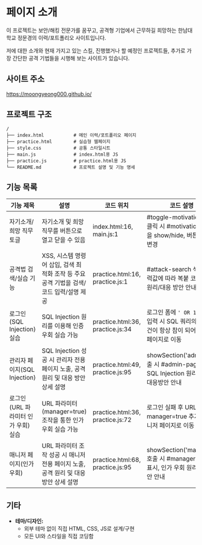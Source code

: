 # 페이지 소개
이 프로젝트는 보안/해킹 전문가를 꿈꾸고, 공격형 기업에서 근무하길 희망하는 한남대학교 정문경의 이력/포트폴리오 사이트입니다.

저에 대한 소개와 현재 가지고 있는 스킬, 진행했거나 할 예정인 프로젝트들, 추가로 가장 간단한 공격 기법들을 시행해 보는 사이트가 있습니다.

## 사이트 주소
https://moongyeong000.github.io/

## 프로젝트 구조
```
/
├── index.html           # 메인 이력/포트폴리오 페이지
├── practice.html        # 실습형 웹페이지
├── style.css            # 공통 스타일시트
├── main.js              # index.html용 JS
├── practice.js          # practice.html용 JS
└── README.md            # 프로젝트 설명 및 기능 명세
```

## 기능 목록

|기능 제목|설명|코드 위치|코드 설명|
|-----------------------------------|----------------------------------------------------------------------------------------|----------------------------------------------|---------------------------------------------------------------------------------------------|
| 자기소개/희망 직무 토글 | 자기소개 및 희망 직무를 버튼으로 열고 닫을 수 있음 | index.html:16, main.js:1| #toggle-motivation 버튼 클릭 시 #motivation 영역을 show/hide, 버튼 텍스트 변경|
| 공격법 검색/실습 기능| XSS, 시스템 명령어 삽입, 검색 최적화 조작 등 주요 공격 기법을 검색/코드 입력/설명 제공 | practice.html:16, practice.js:1| #attack-search 섹션, 입력값에 따라 복붙 코드/공격 원리/대응 방안 안내 |
| 로그인(SQL Injection) 실습 | SQL Injection 원리를 이용해 인증 우회 실습 가능 | practice.html:36, practice.js:34| 로그인 폼에 `' OR 1=1 --` 입력 시 SQL 쿼리의 인증 조건이 항상 참이 되어 관리자 페이지로 이동 |
| 관리자 페이지(SQL Injection)      | SQL Injection 성공 시 관리자 전용 페이지 노출, 공격 원리 및 대응 방안 상세 설명| practice.html:49, practice.js:95| showSection('admin') 호출 시 #admin-page 표시, SQL Injection 원리/예시/대응방안 안내|
| 로그인(URL 파라미터 인가 우회) 실습| URL 파라미터(manager=true) 조작을 통한 인가 우회 실습 가능| practice.html:36, practice.js:72| 로그인 실패 후 URL에 ?manager=true 추가 시 매니저 페이지로 이동|
| 매니저 페이지(인가 우회)| URL 파라미터 조작 성공 시 매니저 전용 페이지 노출, 공격 원리 및 대응 방안 상세 설명      | practice.html:68, practice.js:95| showSection('manager') 호출 시 #manager-page 표시, 인가 우회 원리/대응방안 안내|


## 기타
- **테마/디자인:**  
  - 외부 테마 없이 직접 HTML, CSS, JS로 설계/구현  
  - 모든 UI와 스타일을 직접 코딩함